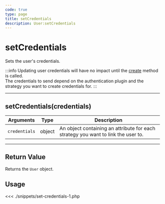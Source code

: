 ```yaml
---
code: true
type: page
title: setCredentials
description: User:setCredentials
---
```


# setCredentials

Sets the user's credentials.

:::info
Updating user credentials will have no impact until the [create](/sdk/php/3/core-classes/user/create) method is called.  
The credentials to send depend on the authentication plugin and the strategy you want to create credentials for.
:::

---

## setCredentials(credentials)

| Arguments     | Type   | Description                                                                       |
| ------------- | ------ | --------------------------------------------------------------------------------- |
| `credentials` | object | An object containing an attribute for each strategy you want to link the user to. |

---

## Return Value

Returns the `User` object.

## Usage

<<< ./snippets/set-credentials-1.php
